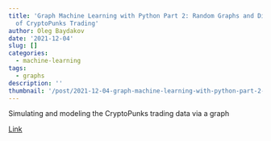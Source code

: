 ```yaml
---
title: 'Graph Machine Learning with Python Part 2: Random Graphs and Diffusion Models
  of CryptoPunks Trading'
author: Oleg Baydakov
date: '2021-12-04'
slug: []
categories:
  - machine-learning
tags:
  - graphs
description: ''
thumbnail: '/post/2021-12-04-graph-machine-learning-with-python-part-2-random-graphs-and-diffusion-models-of-cryptopunks-trading/images/image.png'
---
```


Simulating and modeling the CryptoPunks trading data via a graph

[Link](https://towardsdatascience.com/graph-machine-learning-with-python-pt-2-random-graphs-and-diffusion-models-of-cryptopunks-trading-99cd5170b5ea)